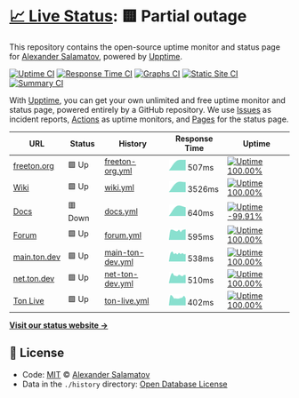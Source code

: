 # [📈 Live Status](https://ch1seL.github.io/freeton-upptime): <!--live status--> **🟨 Partial outage**

This repository contains the open-source uptime monitor and status page for [Alexander Salamatov](https://ch1seL.github.io/freeton-upptime), powered by [Upptime](https://github.com/upptime/upptime).

[![Uptime CI](https://github.com/koj-co/upptime/workflows/Uptime%20CI/badge.svg)](https://github.com/koj-co/upptime/actions?query=workflow%3A%22Uptime+CI%22)
[![Response Time CI](https://github.com/koj-co/upptime/workflows/Response%20Time%20CI/badge.svg)](https://github.com/koj-co/upptime/actions?query=workflow%3A%22Response+Time+CI%22)
[![Graphs CI](https://github.com/koj-co/upptime/workflows/Graphs%20CI/badge.svg)](https://github.com/koj-co/upptime/actions?query=workflow%3A%22Graphs+CI%22)
[![Static Site CI](https://github.com/koj-co/upptime/workflows/Static%20Site%20CI/badge.svg)](https://github.com/koj-co/upptime/actions?query=workflow%3A%22Static+Site+CI%22)
[![Summary CI](https://github.com/koj-co/upptime/workflows/Summary%20CI/badge.svg)](https://github.com/koj-co/upptime/actions?query=workflow%3A%22Summary+CI%22)

With [Upptime](https://upptime.js.org), you can get your own unlimited and free uptime monitor and status page, powered entirely by a GitHub repository. We use [Issues](https://github.com/ch1seL/freeton-upptime/issues) as incident reports, [Actions](https://github.com/ch1seL/freeton-upptime/actions) as uptime monitors, and [Pages](https://ch1seL.github.io/freeton-upptime) for the status page.

<!--start: status pages-->
<!-- This summary is generated by Upptime (https://github.com/upptime/upptime) -->
<!-- Do not edit this manually, your changes will be overwritten -->

| URL                                 | Status  | History                                                                                              | Response Time                                                                     | Uptime                                                                                                                                                                                                                                |
| ----------------------------------- | ------- | ---------------------------------------------------------------------------------------------------- | --------------------------------------------------------------------------------- | ------------------------------------------------------------------------------------------------------------------------------------------------------------------------------------------------------------------------------------- |
| [freeton.org](https://freeton.org)  | 🟩 Up   | [freeton-org.yml](https://github.com/ch1seL/freeton-status/commits/master/history/freeton-org.yml)   | <img alt="Response time graph" src="./graphs/freeton-org.png" height="20"> 507ms  | [![Uptime 100.00%](https://img.shields.io/endpoint?url=https%3A%2F%2Fraw.githubusercontent.com%2Fch1seL%2Ffreeton-status%2Fmaster%2Fapi%2Ffreeton-org%2Fuptime.json)](https://ch1seL.github.io/freeton-upptime/history/freeton-org)   |
| [Wiki](https://freeton.wiki)        | 🟩 Up   | [wiki.yml](https://github.com/ch1seL/freeton-status/commits/master/history/wiki.yml)                 | <img alt="Response time graph" src="./graphs/wiki.png" height="20"> 3526ms        | [![Uptime 100.00%](https://img.shields.io/endpoint?url=https%3A%2F%2Fraw.githubusercontent.com%2Fch1seL%2Ffreeton-status%2Fmaster%2Fapi%2Fwiki%2Fuptime.json)](https://ch1seL.github.io/freeton-upptime/history/wiki)                 |
| [Docs](http://docs.ton.dev)         | 🟥 Down | [docs.yml](https://github.com/ch1seL/freeton-status/commits/master/history/docs.yml)                 | <img alt="Response time graph" src="./graphs/docs.png" height="20"> 640ms         | [![Uptime -99.91%](https://img.shields.io/endpoint?url=https%3A%2F%2Fraw.githubusercontent.com%2Fch1seL%2Ffreeton-status%2Fmaster%2Fapi%2Fdocs%2Fuptime.json)](https://ch1seL.github.io/freeton-upptime/history/docs)                 |
| [Forum](https://forum.freeton.org)  | 🟩 Up   | [forum.yml](https://github.com/ch1seL/freeton-status/commits/master/history/forum.yml)               | <img alt="Response time graph" src="./graphs/forum.png" height="20"> 595ms        | [![Uptime 100.00%](https://img.shields.io/endpoint?url=https%3A%2F%2Fraw.githubusercontent.com%2Fch1seL%2Ffreeton-status%2Fmaster%2Fapi%2Fforum%2Fuptime.json)](https://ch1seL.github.io/freeton-upptime/history/forum)               |
| [main.ton.dev](http://main.ton.dev) | 🟩 Up   | [main-ton-dev.yml](https://github.com/ch1seL/freeton-status/commits/master/history/main-ton-dev.yml) | <img alt="Response time graph" src="./graphs/main-ton-dev.png" height="20"> 538ms | [![Uptime 100.00%](https://img.shields.io/endpoint?url=https%3A%2F%2Fraw.githubusercontent.com%2Fch1seL%2Ffreeton-status%2Fmaster%2Fapi%2Fmain-ton-dev%2Fuptime.json)](https://ch1seL.github.io/freeton-upptime/history/main-ton-dev) |
| [net.ton.dev](http://net.ton.dev)   | 🟩 Up   | [net-ton-dev.yml](https://github.com/ch1seL/freeton-status/commits/master/history/net-ton-dev.yml)   | <img alt="Response time graph" src="./graphs/net-ton-dev.png" height="20"> 510ms  | [![Uptime 100.00%](https://img.shields.io/endpoint?url=https%3A%2F%2Fraw.githubusercontent.com%2Fch1seL%2Ffreeton-status%2Fmaster%2Fapi%2Fnet-ton-dev%2Fuptime.json)](https://ch1seL.github.io/freeton-upptime/history/net-ton-dev)   |
| [Ton Live](https://ton.live/main)   | 🟩 Up   | [ton-live.yml](https://github.com/ch1seL/freeton-status/commits/master/history/ton-live.yml)         | <img alt="Response time graph" src="./graphs/ton-live.png" height="20"> 402ms     | [![Uptime 100.00%](https://img.shields.io/endpoint?url=https%3A%2F%2Fraw.githubusercontent.com%2Fch1seL%2Ffreeton-status%2Fmaster%2Fapi%2Fton-live%2Fuptime.json)](https://ch1seL.github.io/freeton-upptime/history/ton-live)         |

<!--end: status pages-->

[**Visit our status website →**](https://ch1seL.github.io/freeton-upptime)

## 📄 License

- Code: [MIT](./LICENSE) © [Alexander Salamatov](https://ch1seL.github.io/freeton-upptime)
- Data in the `./history` directory: [Open Database License](https://opendatacommons.org/licenses/odbl/1-0/)
